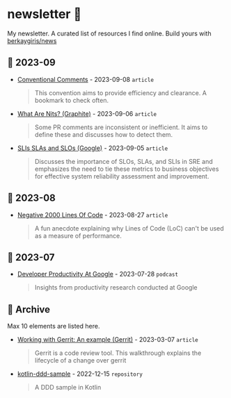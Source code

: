 # newsletter 📰
My newsletter. A curated list of resources I find online. Build yours with [berkaygiris/news](https://github.com/berkaygiris/news)

## 📆 2023-09
- [Conventional Comments](https://conventionalcomments.org) - 2023-09-08 `article`
  > This convention aims to provide efficiency and clearance. A bookmark to check often.
- [What Are Nits? (Graphite)](https://graphite.dev/blog/what-are-nits) - 2023-09-06 `article`
  > Some PR comments are inconsistent or inefficient. It aims to define these and discusses how to detect them.
- [SLIs SLAs and SLOs (Google)](https://cloud.google.com/blog/products/devops-sre/sre-fundamentals-slis-slas-and-slos) - 2023-09-05 `article`
  > Discusses the importance of SLOs, SLAs, and SLIs in SRE and emphasizes the need to tie these metrics to business objectives for effective system reliability assessment and improvement.

## 📆 2023-08
- [Negative 2000 Lines Of Code](https://www.folklore.org/StoryView.py?story=Negative_2000_Lines_Of_Code.txt) - 2023-08-27 `article`
  > A fun anecdote explaining why Lines of Code (LoC) can't be used as a measure of performance.

## 📆 2023-07
- [Developer Productivity At Google](https://getdx.com/podcast/developer-productivity-at-google) - 2023-07-28 `podcast`
  > Insights from productivity research conducted at Google

## 💾 Archive
Max 10 elements are listed here.
- [Working with Gerrit: An example (Gerrit)](https://gerrit-review.googlesource.com/Documentation/intro-gerrit-walkthrough.html) - 2023-03-07 `article`
  > Gerrit is a code review tool. This walkthrough explains the lifecycle of a change over gerrit
- [kotlin-ddd-sample](https://github.com/Creditas/kotlin-ddd-sample) - 2022-12-15 `repository`
  > A DDD sample in Kotlin

